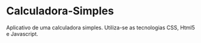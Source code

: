 # Calculadora-Simples
Aplicativo de uma calculadora simples. Utiliza-se  as tecnologias CSS, Html5 e Javascript.
